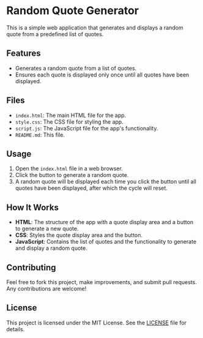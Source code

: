 # Random Quote Generator

This is a simple web application that generates and displays a random quote from a predefined list of quotes.

## Features

- Generates a random quote from a list of quotes.
- Ensures each quote is displayed only once until all quotes have been displayed.

## Files

- `index.html`: The main HTML file for the app.
- `style.css`: The CSS file for styling the app.
- `script.js`: The JavaScript file for the app's functionality.
- `README.md`: This file.

## Usage

1. Open the `index.html` file in a web browser.
2. Click the button to generate a random quote.
3. A random quote will be displayed each time you click the button until all quotes have been displayed, after which the cycle will reset.

## How It Works

- **HTML**: The structure of the app with a quote display area and a button to generate a new quote.
- **CSS**: Styles the quote display area and the button.
- **JavaScript**: Contains the list of quotes and the functionality to generate and display a random quote.

## Contributing

Feel free to fork this project, make improvements, and submit pull requests. Any contributions are welcome!

## License

This project is licensed under the MIT License. See the [LICENSE](LICENSE) file for details.
